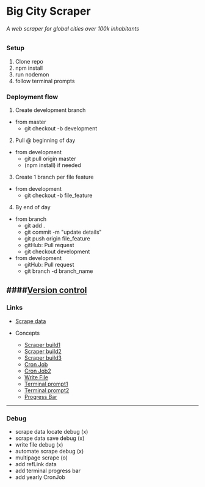 # Big City Scraper
###### A web scraper for global cities over 100k inhabitants

### Setup

1. Clone repo
2. npm install
3. run nodemon
4. follow terminal prompts


### Deployment flow

1. Create development branch
  - from master
    - git checkout -b development
2. Pull @ beginning of day
  - from development
    - git pull origin master
    - (npm install) if needed
3. Create 1 branch per file feature
  - from development
    - git checkout -b file_feature
4. By end of day
  - from branch
    - git add .
    - git commit -m "update details"
    - git push origin file_feature
    - gitHub: Pull request
    - git checkout development
  - from development
    - gitHub: Pull request
    - git branch -d branch_name

####[Version control](http://stackoverflow.com/questions/1125968/how-to-force-git-pull-to-overwrite-local-files)
---

### Links

- [Scrape data](https://en.wikipedia.org/wiki/List_of_towns_and_cities_with_100,000_or_more_inhabitants/cityname:_A)

- Concepts
  - [Scraper build1](https://scotch.io/tutorials/scraping-the-web-with-node-js)
  - [Scraper build2](http://dillonbuchanan.com/programming/html-scraping-in-nodejs-with-cheerio/)
  - [Scraper build3](https://www.smashingmagazine.com/2015/04/web-scraping-with-nodejs/)
  - [Cron Job](https://github.com/kelektiv/node-cron)
  - [Cron Job2](https://www.npmjs.com/package/cronfile)
  - [Write File](https://www.npmjs.com/package/jsonfile)
  - [Terminal prompt1](https://docs.nodejitsu.com/articles/command-line/how-to-prompt-for-command-line-input/)
  - [Terminal prompt2](https://andidittrich.de/2015/12/node-js-simple-command-line-confirm-messages.html)
  - [Progress Bar](https://www.npmjs.com/package/progress)

---

### Debug

- scrape data locate debug (x)
- scrape data save debug (x)
- write file debug (x)
- automate scrape debug (x)
- multipage scrape (o)
- add refLink data
- add terminal progress bar
- add yearly CronJob
